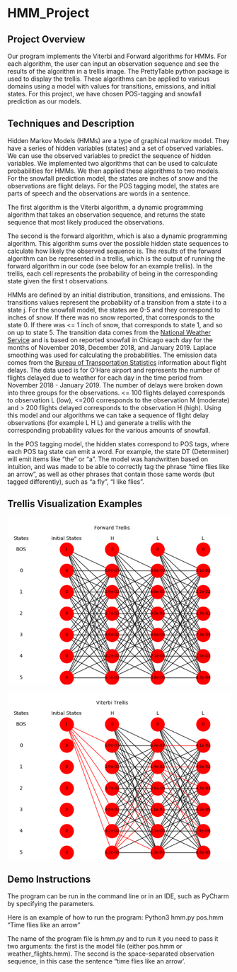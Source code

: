 # HMM_Project

## Project Overview
Our program implements the Viterbi and Forward algorithms for HMMs. For each algorithm, the user can input an observation sequence and see the results of the algorithm in a trellis image. The PrettyTable python package is used to display the trellis. These algorithms can be applied to various domains using a model with values for transitions, emissions, and initial states. For this project, we have chosen POS-tagging and snowfall prediction as our models.

## Techniques and Description 
Hidden Markov Models (HMMs) are a type of graphical markov model. They have a series of hidden variables (states)  and a set of observed variables. We can use the observed variables to predict the sequence of hidden variables. We implemented two algorithms that can be used to calculate probabilities for HMMs. We then applied these algorithms to two models. For the snowfall prediction model, the states are inches of snow and the observations are flight delays. For the POS tagging model, the states are parts of speech and the observations are words in a sentence. 

The first algorithm is the Viterbi algorithm, a dynamic programming algorithm that takes an observation sequence, and returns the state sequence that most likely produced the observations. 

The second is the forward algorithm, which is also a dynamic programming algorithm. This algorithm sums over the possible hidden state sequences to calculate how likely the observed sequence is. The results of the forward algorithm can be represented in a trellis, which is the output of running the forward algorithm in our code (see below for an example trellis). In the trellis, each cell represents the probability of being in the corresponding  state given the first t observations. 

HMMs are defined by an initial distribution, transitions, and emissions. The transitions values represent the probability of a transition from a state i to a state j. For the snowfall model, the states are 0-5 and they correspond to inches of snow. If there was no snow reported, that corresponds to the state 0. If there was <= 1 inch of snow, that corresponds to state 1, and so on up to state 5.  The transition data comes from the [National Weather Service](https://w2.weather.gov/climate/) and is based on reported snowfall in Chicago each day for the months of November 2018, December 2018, and January 2019. Laplace smoothing was used for calculating the probabilities. The emission data comes from the [Bureau of Transportation Statistics](https://www.transtats.bts.gov) information about flight delays. The data used is for O’Hare airport and represents the number of flights delayed due to weather for each day in the time period from November 2018 - January 2019. The number of delays were broken down into three groups for the observations. <= 100 flights delayed corresponds to observation L (low), <=200 corresponds to the observation M (moderate) and > 200 flights delayed corresponds to the observation H (high). Using this model and our algorithms we can take a sequence of flight delay observations (for example L H L) and generate a trellis with the corresponding probability values for the various amounts of snowfall.

In the POS tagging model, the hidden states correspond to POS tags, where each POS tag state can emit a word. For example, the state DT (Determiner) will emit items like “the” or “a”. The model was handwritten based on intuition, and was made to be able to correctly tag the phrase “time flies like an arrow”, as well as other phrases that contain those same words (but tagged differently), such as “a fly”, “I like flies”. 

## Trellis Visualization Examples
![](images/Forward.png)

![](images/viterbi.png)

## Demo Instructions
The program can be run in the command line or in an IDE, such as PyCharm by specifying the parameters. 

Here is an example of how to run the program: 
Python3 hmm.py pos.hmm “Time flies like an arrow”

The name of the program file is hmm.py and to run it you need to pass it two arguments: the first is the model file (either pos.hmm or weather_flights.hmm). The second is the space-separated observation sequence, in this case the sentence “time flies like an arrow’.  





